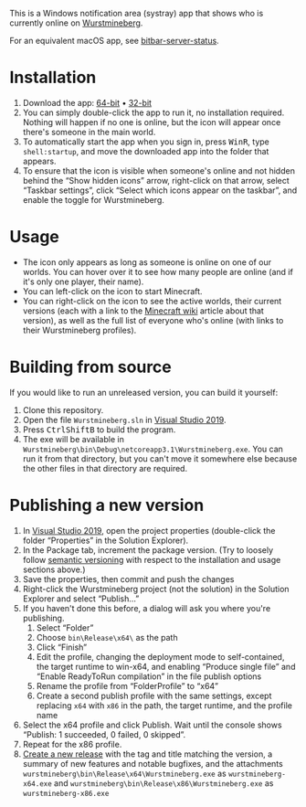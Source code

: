 This is a Windows notification area (systray) app that shows who is currently online on [Wurstmineberg](https://wurstmineberg.de/).

For an equivalent macOS app, see [bitbar-server-status](https://github.com/wurstmineberg/bitbar-server-status).

# Installation

1. Download the app: [64-bit](https://github.com/wurstmineberg/systray/releases/latest/download/wurstmineberg-x64.exe) • [32-bit](https://github.com/wurstmineberg/systray/releases/latest/download/wurstmineberg-x86.exe)
2. You can simply double-click the app to run it, no installation required. Nothing will happen if no one is online, but the icon will appear once there's someone in the main world.
3. To automatically start the app when you sign in, press <kbd>Win</kbd><kbd>R</kbd>, type `shell:startup`, and move the downloaded app into the folder that appears.
4. To ensure that the icon is visible when someone's online and not hidden behind the “Show hidden icons” arrow, right-click on that arrow, select “Taskbar settings”, click “Select which icons appear on the taskbar”, and enable the toggle for Wurstmineberg.

# Usage

* The icon only appears as long as someone is online on one of our worlds. You can hover over it to see how many people are online (and if it's only one player, their name).
* You can left-click on the icon to start Minecraft.
* You can right-click on the icon to see the active worlds, their current versions (each with a link to the [Minecraft wiki](https://minecraft.fandom/) article about that version), as well as the full list of everyone who's online (with links to their Wurstmineberg profiles).

# Building from source

If you would like to run an unreleased version, you can build it yourself:

1. Clone this repository.
2. Open the file `Wurstmineberg.sln` in [Visual Studio 2019](https://visualstudio.microsoft.com/vs/).
3. Press <kbd>Ctrl</kbd><kbd>Shift</kbd><kbd>B</kbd> to build the program.
4. The exe will be available in `Wurstmineberg\bin\Debug\netcoreapp3.1\Wurstmineberg.exe`. You can run it from that directory, but you can't move it somewhere else because the other files in that directory are required.

# Publishing a new version

1. In [Visual Studio 2019](https://visualstudio.microsoft.com/vs/), open the project properties (double-click the folder “Properties” in the Solution Explorer).
2. In the Package tab, increment the package version. (Try to loosely follow [semantic versioning](https://semver.org/) with respect to the installation and usage sections above.)
3. Save the properties, then commit and push the changes
4. Right-click the Wurstmineberg project (not the solution) in the Solution Explorer and select “Publish…”
5. If you haven't done this before, a dialog will ask you where you're publishing.
    1. Select “Folder”
    2. Choose `bin\Release\x64\` as the path
    3. Click “Finish”
    4. Edit the profile, changing the deployment mode to self-contained, the target runtime to win-x64, and enabling “Produce single file” and “Enable ReadyToRun compilation” in the file publish options
    5. Rename the profile from “FolderProfile” to “x64”
    6. Create a second publish profile with the same settings, except replacing `x64` with `x86` in the path, the target runtime, and the profile name
6. Select the x64 profile and click Publish. Wait until the console shows “Publish: 1 succeeded, 0 failed, 0 skipped”.
7. Repeat for the x86 profile.
8. [Create a new release](https://github.com/wurstmineberg/systray/releases/new) with the tag and title matching the version, a summary of new features and notable bugfixes, and the attachments `wurstmineberg\bin\Release\x64\Wurstmineberg.exe` as `wurstmineberg-x64.exe` and `wurstmineberg\bin\Release\x86\Wurstmineberg.exe` as `wurstmineberg-x86.exe`
